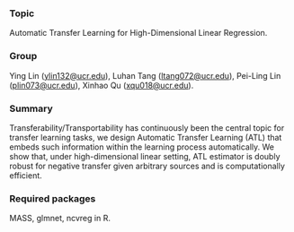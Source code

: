 ### Topic
Automatic Transfer Learning for High-Dimensional Linear Regression.

### Group
Ying Lin (ylin132@ucr.edu), Luhan Tang (ltang072@ucr.edu), Pei-Ling Lin (plin073@ucr.edu), Xinhao Qu (xqu018@ucr.edu).

### Summary
Transferability/Transportability has continuously been the central topic for transfer learning tasks, we design Automatic Transfer Learning (ATL) that embeds such information within the learning process automatically. We show that, under high-dimensional linear setting, ATL estimator is doubly robust for negative transfer given arbitrary sources and is computationally efficient. 

### Required packages
MASS, glmnet, ncvreg in R.
